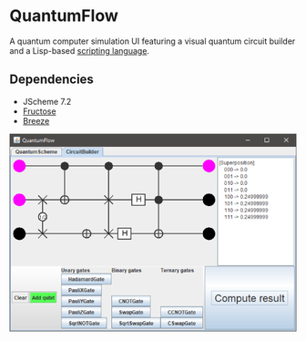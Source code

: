 # QuantumFlow
A quantum computer simulation UI featuring a visual quantum circuit builder and a Lisp-based [scripting language](https://en.wikipedia.org/wiki/Domain-specific_language).

## Dependencies
* JScheme 7.2
* [Fructose](https://github.com/fwcd/Fructose)
* [Breeze](https://github.com/fwcd/Breeze)

![Screenshot](https://github.com/fwcd/QuantumFlow/blob/master/screenshot.png?raw=true)